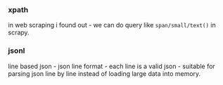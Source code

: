 ### xpath

in web scraping i found out - we can do query like `span/small/text()` in scrapy.

### jsonl

line based json - json line format - each line is a valid json - suitable for parsing json line by line instead of loading large data into memory.
